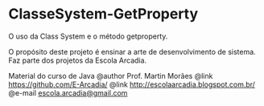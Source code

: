 ClasseSystem-GetProperty
========================

O uso da Class System e o método getproperty.

O propósito deste projeto é ensinar a arte de desenvolvimento de sistema. Faz parte dos projetos da Escola Arcadia.

Material do curso de Java 
@author Prof. Martin Morães 
@link https://github.com/E-Arcadia/ 
@link http://escolaarcadia.blogspot.com.br/ 
@e-mail escola.arcadia@gmail.com
